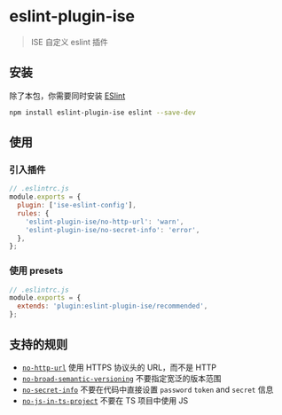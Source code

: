 # eslint-plugin-ise

> ISE 自定义 eslint 插件

## 安装

除了本包，你需要同时安装 [ESlint](https://eslint.org/)

``` bash
npm install eslint-plugin-ise eslint --save-dev
```

## 使用

### 引入插件

```js
// .eslintrc.js
module.exports = {
  plugin: ['ise-eslint-config'],
  rules: {
    'eslint-plugin-ise/no-http-url': 'warn',
    'eslint-plugin-ise/no-secret-info': 'error',
  },
};
```

### 使用 presets

```js
// .eslintrc.js
module.exports = {
  extends: 'plugin:eslint-plugin-ise/recommended',
};
```

## 支持的规则

- [`no-http-url`](https://ise-coder.github.io/ise-fe-spec/npm/eslint-plugin.html#no-http-url) 使用 HTTPS 协议头的 URL，而不是 HTTP
- [`no-broad-semantic-versioning`](https://ise-coder.github.io/ise-fe-spec/npm/eslint-plugin.html#no-broad-semantic-versioning) 不要指定宽泛的版本范围
- [`no-secret-info`](https://ise-coder.github.io/ise-fe-spec/npm/eslint-plugin.html#no-secret-info) 不要在代码中直接设置 `password` `token` and `secret` 信息
- [`no-js-in-ts-project`](https://ise-coder.github.io/ise-fe-spec/npm/eslint-plugin.html#no-js-in-ts-project) 不要在 TS 项目中使用 JS
